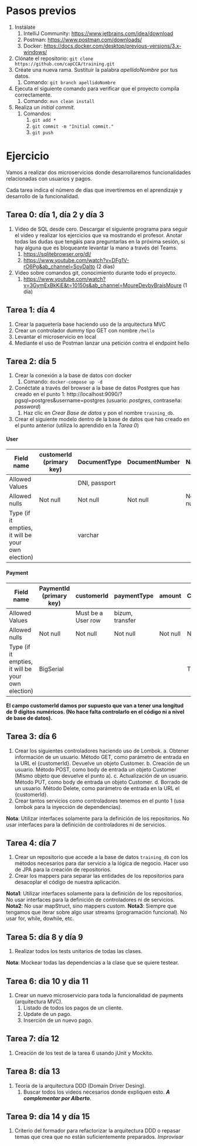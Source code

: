 # Pasos previos
1. Instálate
   1. IntelliJ Community: https://www.jetbrains.com/idea/download
   2. Postman: https://www.postman.com/downloads/
   3. Docker: https://docs.docker.com/desktop/previous-versions/3.x-windows/
2. Clónate el repositorio: ```git clone https://github.com/capCCA/training.git```
3. Créate una nueva rama. Sustituir la palabra *apellidoNombre* por tus datos. 
   1. Comando: ```git branch apellidoNombre```
4. Ejecuta el siguiente comando para verificar que el proyecto compila correctamente.
   1. Comando: ```mvn clean install```
5. Realiza un *initial commit*.
   1. Comandos:
      1. ```git add *```
      2. ```git commit -m "Initial commit."```
      3. ```git push```

# Ejercicio

Vamos a realizar dos microservicios donde desarrollaremos funcionalidades relacionadas con usuarios y pagos.

Cada tarea indica el número de días que invertiremos en el aprendizaje y desarrollo de la funcionalidad.

## Tarea 0: día 1, día 2 y día 3

1. Video de SQL desde cero. Descargar el siguiente programa para seguir el video y realizar los ejercicios que va mostrando el profesor. Anotar todas las dudas que tengáis para preguntarlas en la próxima sesión, si hay alguna que es bloqueante levantar la mano a través del Teams.
    1. https://sqlitebrowser.org/dl/
    2.  <https://www.youtube.com/watch?v=DFg1V-rO6Pg&ab_channel=SoyDalto> (2
       días)
2. Video sobre comandos git, conocimiento durante todo el proyecto.
    1. <https://www.youtube.com/watch?v=3GymExBkKjE&t=10150s&ab_channel=MoureDevbyBraisMoure>
       (1 día)

## Tarea 1: día 4

1.  Crear la paquetería base haciendo uso de la arquitectura MVC
2.  Crear un controlador dummy tipo GET con nombre ```/hello```
3.  Levantar el microservicio en local
4.  Mediante el uso de Postman lanzar una petición contra el endpoint hello 

## Tarea 2: día 5

1.  Crear la conexión a la base de datos con docker
    1. Comando: ```docker-compose up -d```
2.  Conéctate a través del browser a la base de datos Postgres que has creado en el punto 1: http://localhost:9090/?pgsql=postgres&username=postgres (usuario: *postgres*, contraseña: *password*)
    1. Haz clic en *Crear Base de datos* y pon el nombre `training_db`.
3.  Crear el siguiente modelo dentro de la base de datos que has creado en el punto anterior (utiliza lo aprendido en la *Tarea 0*)

#### User
| Field name                                         | customerId (primary key) | DocumentType  | DocumentNumber | Name     | SurName  | LastName | Country  | Telephone | CreationDate | UpdateDate |
|----------------------------------------------------|--------------------------|---------------|----------------|----------|----------|----------|----------|-----------|--------------|------------|
| Allowed Values                                     |                          | DNI, passport |                |          |          |          |          |           |              |            |
| Allowed nulls                                      | Not null                 | Not null      | Not null       | Not null | Not null |          | Not null |           | Not null     |            |
| Type (if it empties, it will be your own election) |                          | varchar       |                |          |          |          |          |           | TimeStamp    | TimeStamp  |

#### Payment
| Field name                                         | PaymentId  (primary key) | customerId         | paymentType      | amount   | CreationDate | UpdateDate |
|----------------------------------------------------|--------------------------|--------------------|------------------|----------|--------------|------------|
| Allowed Values                                     |                          | Must be a User row | bizum, transfer  |          |              |            |
| Allowed nulls                                      | Not null                 | Not null           | Not null         | Not null | Not null     |            |
| Type (if it empties, it will be your own election) | BigSerial                |                    |                  |          | TimeStamp    | TimeStamp  |


**El campo customerId damos por supuesto que van a tener una longitud de 9 dígitos numéricos. (No hace falta controlarlo en el código ni a nivel de base de datos).**

## Tarea 3: día 6

1.  Crear los siguientes controladores haciendo uso de Lombok.
    a. Obtener información de un usuario. Método GET, como parámetro de entrada en la URL el {customerId}. Devuelve un objeto Customer.
    b. Creación de un usuario. Método POST, como body de entrada un objeto Customer (Mismo objeto que devuelve el punto a).
    c. Actualización de un usuario. Método PUT, como body de entrada un objeto Customer.
    d. Borrado de un usuario. Método Delete, como parámetro de entrada en la URL el {customerId}.
2.  Crear tantos servicios como controladores tenemos en el punto 1 (usa lombok para la inyección de dependencias).

**Nota**: Utilizar interfaces solamente para la definición de los repositorios. No usar interfaces para la definición de controladores ni  de servicios.

## Tarea 4: día 7

1.  Crear un repositorio que accede a la base de datos `training_db` con los métodos necesarios para dar servicio a la lógica de negocio. Hacer uso de JPA para la creación de repositorios.
2.  Crear los mappers para separar las entidades de los repositorios para desacoplar el código de nuestra aplicación.

**Nota1**: Utilizar interfaces solamente para la definición de los repositorios. No usar interfaces para la definición de controladores ni de servicios.
**Nota2**: No usar mapStruct, sino mappers custom.
**Nota3**: Siempre que tengamos que iterar sobre algo usar streams (programación funcional). No usar for, while, dowhile, etc.

## Tarea 5: día 8 y día 9

1.  Realizar todos los tests unitarios de todas las clases.

**Nota**: Mockear todas las dependencias a la clase que se quiere testear.

## Tarea 6: dia 10 y dia 11

1. Crear un nuevo microservicio para toda la funcionalidad de payments (arquitectura MVC). 
   1. Listado de todos los pagos de un cliente. 
   2. Update de un pago. 
   3. Inserción de un nuevo pago.

## Tarea 7: día 12

1.  Creación de los test de la tarea 6 usando jUnit y Mockito.

## Tarea 8: día 13

1. Teoría de la arquitectura DDD (Domain Driver Desing). 
   1. Buscar todos los videos necesarios donde expliquen esto. ***A complementar por Alberto***.

## Tarea 9: día 14 y día 15

1. Criterio del formador para refactorizar la arquitectura DDD o repasar temas que crea que no están suficientemente preparados. *Improvisar*
